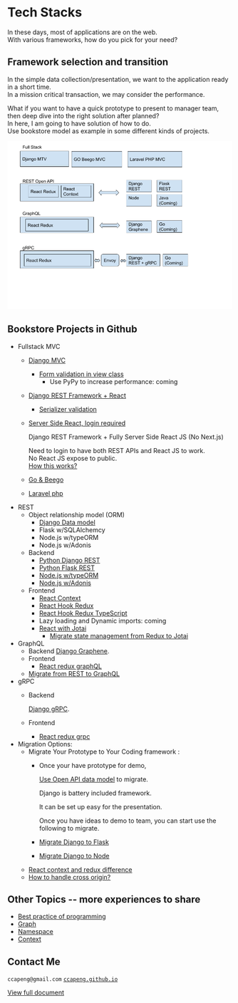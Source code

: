 # Tech Stacks

In these days, most of applications are on the web.  
With various frameworks, how do you pick for your need?

## Framework selection and transition

In the simple data collection/presentation, we want to the application ready in a short time.  
In a mission critical transaction, we may consider the performance.

What if you want to have a quick prototype to present to manager team, then deep dive into the right solution after planned?  
In here, I am going to have solution of how to do.  
Use bookstore model as example in some different kinds of projects.

![Tech Stacks](.gitbook/assets/bookstore%20%282%29.png)

## Bookstore Projects in Github

* Fullstack MVC
  * [Django MVC](https://github.com/ccapeng/django-bookstore)
    * [Form validation in view class](topic-django-class-view-validation.md)
      * Use PyPy to increase performance: coming
  * [Django REST Framework + React](https://github.com/ccapeng/bookstore_api)
    * [Serializer validation](topic-serializer-validation.md)
  * [Server Side React, login required](https://github.com/ccapeng/bookstore_pro)

    Django REST Framework + Fully Server Side React JS \(No Next.js\)

    Need to login to have both REST APIs and React JS to work.  
    No React JS expose to public.  
    [How this works?](topic-protect-react.md)

  * [Go & Beego](https://github.com/ccapeng/beego-bookstore)
  * [Laravel php](https://github.com/ccapeng/laravel_bookstore)
* REST
  * Object relationship model \(ORM\)
    * [Django Data model](topic-django-rest.md)
    * Flask w/SQLAlchemcy
    * Node.js w/typeORM
    * Node.js w/Adonis
  * Backend
    * [Python Django REST](https://github.com/ccapeng/bookstore_openapi)
    * [Python Flask REST](https://github.com/ccapeng/bookstore_flask_api)
    * [Node.js w/typeORM](https://github.com/ccapeng/typeorm-bookstore)
    * [Node.js w/Adonis](https://github.com/ccapeng/adonis-bookstore)
  * Frontend
    * [React Context](https://github.com/ccapeng/bookstore-context)
    * [React Hook Redux](https://github.com/ccapeng/bookstore-hook-redux)
    * [React Hook Redux TypeScript](https://github.com/ccapeng/bookstore-tx-redux)
    * Lazy loading and Dynamic imports: coming
    * [React with Jotai](https://github.com/ccapeng/bookstore-jotai)
      * [Migrate state management from Redux to Jotai](topic-migrate-redux-to-jotai.md)
* GraphQL
  * Backend [Django Graphene](https://github.com/ccapeng/bookstore_graphene).
  * Frontend
    * [React redux graphQL](https://github.com/ccapeng/bookstore-redux-graphql)
  * [Migrate from REST to GraphQL](topic-rest-to-graphql.md)  
* gRPC
  * Backend

      [Django gRPC](https://github.com/ccapeng/bookstore_grpc).  

  * Frontend
    * [React redux grpc](https://github.com/ccapeng/bookstore-redux-grpc)
* Migration Options:
  * Migrate Your Prototype to Your Coding framework :
    * Once your have prototype for demo, 

      [Use Open API data model](topic-use-open-api.md) to migrate.  

      Django is battery included framework.   

      It can be set up easy for the presentation.  

      Once you have ideas to demo to team, you can start use the following to migrate.

    * [Migrate Django to Flask](topic-migrate-django-to-flask.md)
    * [Migrate Django to Node](topic-migrate-django-to-node.md)
  * [React context and redux difference](topic-react-context-and-redux-diff.md)
  * [How to handle cross origin?](topic-cross-origin.md)

## Other Topics -- more experiences to share

* [Best practice of programming](https://ccapeng.gitbook.io/programming/)
* [Graph](https://ccapeng.gitbook.io/graph/)
* [Namespace](https://ccapeng.gitbook.io/namespace/)
* [Context](https://ccapeng.gitbook.io/context/)

## Contact Me

`ccapeng@gmail.com` [`ccapeng.github.io`](https://ccapeng.github.io)

[View full document](https://ccapeng.gitbook.io/bookstores/)

